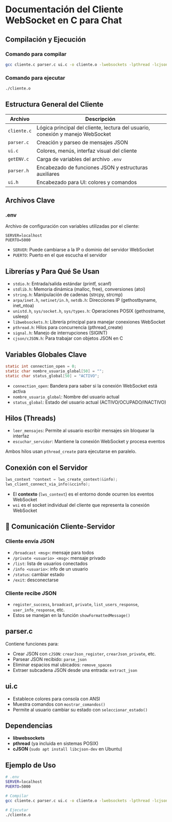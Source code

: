 # Documentación del Cliente WebSocket en C para Chat

## Compilación y Ejecución

### Comando para compilar

```bash
gcc cliente.c parser.c ui.c -o cliente.o -lwebsockets -lpthread -lcjson
```

### Comando para ejecutar

```bash
./cliente.o
```

## Estructura General del Cliente

| Archivo         | Descripción                                                                 |
|----------------|------------------------------------------------------------------------------|
| `cliente.c`    | Lógica principal del cliente, lectura del usuario, conexión y manejo WebSocket |
| `parser.c`     | Creación y parseo de mensajes JSON                                            |
| `ui.c`         | Colores, menús, interfaz visual del cliente                                 |
| `getENV.c`     | Carga de variables del archivo `.env`                                        |
| `parser.h`     | Encabezado de funciones JSON y estructuras auxiliares                        |
| `ui.h`         | Encabezado para UI: colores y comandos                                        |

## Archivos Clave

### .env

Archivo de configuración con variables utilizadas por el cliente:

```env
SERVER=localhost
PUERTO=5000
```

- `SERVER`: Puede cambiarse a la IP o dominio del servidor WebSocket
- `PUERTO`: Puerto en el que escucha el servidor

## Librerías y Para Qué Se Usan

- `stdio.h`: Entrada/salida estándar (printf, scanf)
- `stdlib.h`: Memoria dinámica (malloc, free), conversiones (atoi)
- `string.h`: Manipulación de cadenas (strcpy, strcmp)
- `arpa/inet.h`, `netinet/in.h`, `netdb.h`: Direcciones IP (gethostbyname, inet_ntoa)
- `unistd.h`, `sys/socket.h`, `sys/types.h`: Operaciones POSIX (gethostname, usleep)
- `libwebsockets.h`: Librería principal para manejar conexiones WebSocket
- `pthread.h`: Hilos para concurrencia (pthread_create)
- `signal.h`: Manejo de interrupciones (SIGINT)
- `cjson/cJSON.h`: Para trabajar con objetos JSON en C

## Variables Globales Clave

```c
static int connection_open = 0;
static char nombre_usuario_global[50] = "";
static char status_global[50] = "ACTIVO";
```

- `connection_open`: Bandera para saber si la conexión WebSocket está activa
- `nombre_usuario_global`: Nombre del usuario actual
- `status_global`: Estado del usuario actual (ACTIVO/OCUPADO/INACTIVO)

## Hilos (Threads)

- `leer_mensajes`: Permite al usuario escribir mensajes sin bloquear la interfaz
- `escuchar_servidor`: Mantiene la conexión WebSocket y procesa eventos

Ambos hilos usan `pthread_create` para ejecutarse en paralelo.

## Conexión con el Servidor

```c
lws_context *context = lws_create_context(&info);
lws_client_connect_via_info(&ccinfo);
```

- El **contexto** (`lws_context`) es el entorno donde ocurren los eventos WebSocket
- `wsi` es el socket individual del cliente que representa la conexión WebSocket

## 🔄 Comunicación Cliente-Servidor

### Cliente envía JSON

- `/broadcast <msg>`: mensaje para todos
- `/private <usuario> <msg>`: mensaje privado
- `/list`: lista de usuarios conectados
- `/info <usuario>`: info de un usuario
- `/status`: cambiar estado
- `/exit`: desconectarse

### Cliente recibe JSON

- `register_success`, `broadcast`, `private`, `list_users_response`, `user_info_response`, etc.
- Estos se manejan en la función `showFormattedMessage()`

## parser.c

Contiene funciones para:

- Crear JSON con `cJSON`: `crearJson_register`, `crearJson_private`, etc.
- Parsear JSON recibido: `parse_json`
- Eliminar espacios mal ubicados: `remove_spaces`
- Extraer subcadena JSON desde una entrada: `extract_json`

## ui.c

- Establece colores para consola con ANSI
- Muestra comandos con `mostrar_comandos()`
- Permite al usuario cambiar su estado con `seleccionar_estado()`

## Dependencias

- **libwebsockets**
- **pthread** (ya incluida en sistemas POSIX)
- **cJSON** (`sudo apt install libcjson-dev` en Ubuntu)

## Ejemplo de Uso

```bash
# .env
SERVER=localhost
PUERTO=5000

# Compilar
gcc cliente.c parser.c ui.c -o cliente.o -lwebsockets -lpthread -lcjson

# Ejecutar
./cliente.o
```
